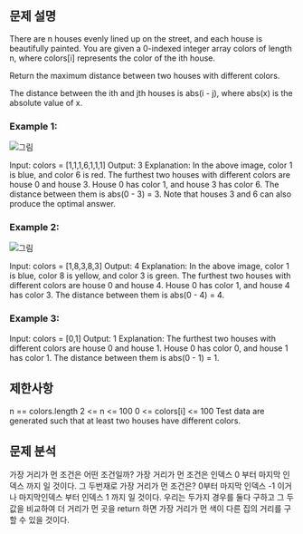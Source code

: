 ## 문제 설명

There are n houses evenly lined up on the street, and each house is beautifully painted. You are given a 0-indexed integer array colors of length n, where colors[i] represents the color of the ith house.

Return the maximum distance between two houses with different colors.

The distance between the ith and jth houses is abs(i - j), where abs(x) is the absolute value of x.

### Example 1:

![그림](https://assets.leetcode.com/uploads/2021/10/31/eg1.png)

Input: colors = [1,1,1,6,1,1,1]
Output: 3
Explanation: In the above image, color 1 is blue, and color 6 is red.
The furthest two houses with different colors are house 0 and house 3.
House 0 has color 1, and house 3 has color 6. The distance between them is abs(0 - 3) = 3.
Note that houses 3 and 6 can also produce the optimal answer.

### Example 2:

![그림](https://assets.leetcode.com/uploads/2021/10/31/eg2.png)

Input: colors = [1,8,3,8,3]
Output: 4
Explanation: In the above image, color 1 is blue, color 8 is yellow, and color 3 is green.
The furthest two houses with different colors are house 0 and house 4.
House 0 has color 1, and house 4 has color 3. The distance between them is abs(0 - 4) = 4.

### Example 3:

Input: colors = [0,1]
Output: 1
Explanation: The furthest two houses with different colors are house 0 and house 1.
House 0 has color 0, and house 1 has color 1. The distance between them is abs(0 - 1) = 1.

## 제한사항

n == colors.length
2 <= n <= 100
0 <= colors[i] <= 100
Test data are generated such that at least two houses have different colors.

## 문제 분석

가장 거리가 먼 조건은 어떤 조건일까?
가장 거리가 먼 조건은 인덱스 0 부터 마지막 인덱스 까지 일 것이다.
그 두번재로 가장 거리가 먼 조건은? 0부터 마지막 인덱스 -1 이거나 마지막인덱스 부터 인덱스 1 까지 일 것이다.
우리는 두가지 경우를 둘다 구하고 그 두값을 비교하여 더 거리가 먼 곳을 return 하면 가장 거리가 먼 색이 다른 집의 거리를 구할 수 있을 것이다.
